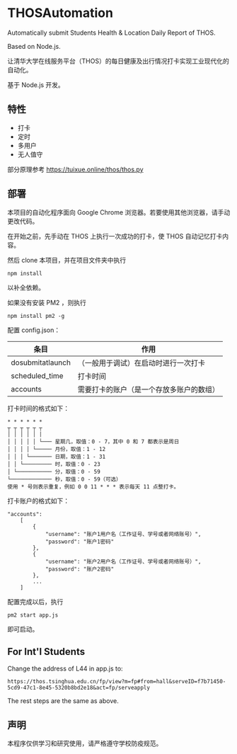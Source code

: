 # THOSAutomation

Automatically submit Students Health & Location Daily Report of THOS.

Based on Node.js.

让清华大学在线服务平台（THOS）的每日健康及出行情况打卡实现工业现代化的自动化。

基于 Node.js 开发。

## 特性

* 打卡
* 定时
* 多用户
* 无人值守

部分原理参考 https://tuixue.online/thos/thos.py

## 部署

本项目的自动化程序面向 Google Chrome 浏览器。若要使用其他浏览器，请手动更改代码。

在开始之前，先手动在 THOS 上执行一次成功的打卡，使 THOS 自动记忆打卡内容。

然后 clone 本项目，并在项目文件夹中执行
```
npm install
```
以补全依赖。

如果没有安装 PM2 ，则执行
```
npm install pm2 -g
```

配置 config.json：

|条目|作用|
|-|-|
|dosubmitatlaunch|（一般用于调试）在启动时进行一次打卡|
|scheduled_time|打卡时间|
|accounts|需要打卡的账户（是一个存放多账户的数组）|

打卡时间的格式如下：
```
* * * * * *
┬ ┬ ┬ ┬ ┬ ┬
│ │ │ │ │ |
│ │ │ │ │ └─── 星期几，取值：0 - 7，其中 0 和 7 都表示是周日
│ │ │ │ └───── 月份，取值：1 - 12
│ │ │ └─────── 日期，取值：1 - 31
│ │ └───────── 时，取值：0 - 23
│ └─────────── 分，取值：0 - 59
└───────────── 秒，取值：0 - 59（可选）
使用 * 号则表示重复，例如 0 0 11 * * * 表示每天 11 点整打卡。
```

打卡账户的格式如下：
```
"accounts":
    [
        {
            "username": "账户1用户名（工作证号、学号或者网络账号）",
            "password": "账户1密码"
        },
        {
            "username": "账户2用户名（工作证号、学号或者网络账号）",
            "password": "账户2密码"
        },
        ...
    ]
```

配置完成以后，执行
```
pm2 start app.js
```
即可启动。

## For Int'l Students

Change the address of L44 in app.js to:
```
https://thos.tsinghua.edu.cn/fp/view?m=fp#from=hall&serveID=f7b71450-5cd9-47c1-8e45-5320b8bd2e18&act=fp/serveapply
```
The rest steps are the same as above.

## 声明

本程序仅供学习和研究使用，请严格遵守学校防疫规范。